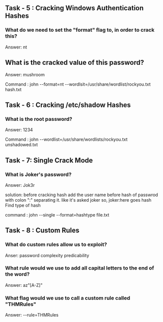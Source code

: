 ## Task - 5 :  Cracking Windows Authentication Hashes

### What do we need to set the "format" flag to, in order to crack this?
Answer: nt

## What is the cracked value of this password?
Answer: mushroom

Command : john --format=nt --wordlsit=/usr/share/wordlist/rockyou.txt hash.txt

## Task - 6 : Cracking /etc/shadow Hashes 

### What is the root password?
Answer: 1234

Command : john --wordlist=/usr/share/wordlists/rockyou.txt  unshadowed.txt

## Task - 7: Single Crack Mode

### What is Joker's password?
Answer: Jok3r

solution: before cracking hash add the user name before hash of passwrod with colon ":" separating it.
like it's asked joker so, joker:here goes hash
Find type of hash 

command : john --single --format=hashtype  file.txt

## Task - 8 : Custom Rules

### What do custom rules allow us to exploit?
Anser: password complexity predicability

### What rule would we use to add all capital letters to the end of the word?
Answer: az"[A-Z]"

### What flag would we use to call a custom rule called "THMRules"
Answer: --rule=THMRules

